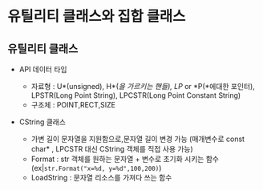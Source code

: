 # 유틸리티 클래스와 집합 클래스

## 유틸리티 클래스

- API 데이터 타입

  - 자료형 : U*(unsigned), H*(_을 가르키는 핸들), LP_ or *P(*에대한 포인터), LPSTR(Long Point String), LPCSTR(Long Point Constant String)
  - 구조체 : POINT,RECT,SIZE

- CString 클래스
  - 가변 길이 문자열을 지원함으로,문자열 길이 변경 가능 (매개변수로 const char\* , LPCSTR 대신 CString 객체를 직접 사용 가능)
  - Format : str 객체를 원하는 문자열 + 변수로 초기화 시키는 함수 (ex|`str.Format("x=%d, y=%d",100,200)`)
  - LoadString : 문자열 리소스를 가져다 쓰는 함수
